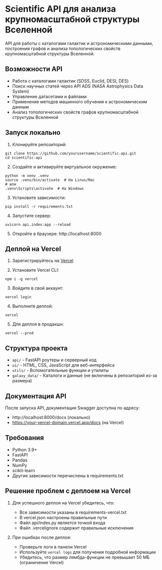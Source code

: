 # Scientific API для анализа крупномасштабной структуры Вселенной

API для работы с каталогами галактик и астрономическими данными, построения графов и анализа топологических свойств крупномасштабной структуры Вселенной.

## Возможности API

- Работа с каталогами галактик (SDSS, Euclid, DESI, DES)
- Поиск научных статей через API ADS (NASA Astrophysics Data System)
- Управление датасетами и файлами
- Применение методов машинного обучения к астрономическим данным
- Анализ топологических свойств графов крупномасштабной структуры Вселенной

## Запуск локально

1. Клонируйте репозиторий:
```
git clone https://github.com/yourusername/scientific-api.git
cd scientific-api
```

2. Создайте и активируйте виртуальное окружение:
```
python -m venv .venv
source .venv/bin/activate  # На Linux/Mac
# или
.venv\Scripts\activate  # На Windows
```

3. Установите зависимости:
```
pip install -r requirements.txt
```

4. Запустите сервер:
```
uvicorn api.index:app --reload
```

5. Откройте в браузере: http://localhost:8000

## Деплой на Vercel

1. Зарегистрируйтесь на [Vercel](https://vercel.com)

2. Установите Vercel CLI:
```
npm i -g vercel
```

3. Войдите в свой аккаунт:
```
vercel login
```

4. Выполните деплой:
```
vercel
```

5. Для деплоя в продакшн:
```
vercel --prod
```

## Структура проекта

- `api/` - FastAPI роутеры и серверный код
- `ui/` - HTML, CSS, JavaScript для веб-интерфейса
- `utils/` - Вспомогательные функции и утилиты
- `galaxy_data/` - Каталоги и данные (не включены в репозиторий из-за размера)

## Документация API

После запуска API, документация Swagger доступна по адресу:
- http://localhost:8000/docs (локально)
- https://your-vercel-domain.vercel.app/docs (на Vercel)

## Требования

- Python 3.9+
- FastAPI
- Pandas
- NumPy
- scikit-learn
- Другие зависимости перечислены в requirements.txt

## Решение проблем с деплоем на Vercel

1. Для успешного деплоя на Vercel убедитесь, что:
   - Все зависимости указаны в requirements-vercel.txt
   - В vercel.json настроены правильные пути
   - Файл api/index.py является точкой входа
   - Файл .vercelignore содержит правильные исключения

2. При ошибках после деплоя:
   - Проверьте логи в панели Vercel
   - Используйте `vercel logs` для получения подробной информации
   - Убедитесь, что размер лямбда-функции не превышает 50 МБ (ограничение Vercel) 